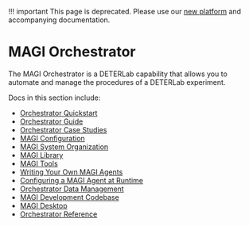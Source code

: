 
!!! important
    This page is deprecated. Please use our <a href="https://launch.mod.deterlab.net/">new platform</a> and accompanying documentation.
 

# MAGI Orchestrator

The MAGI Orchestrator is a DETERLab capability that allows you to automate and manage the procedures of a DETERLab experiment.

Docs in this section include:

- [Orchestrator Quickstart](../orchestrator/orchestrator-quickstart/)
- [Orchestrator Guide](../orchestrator/orchestrator-guide/)
- [Orchestrator Case Studies](../orchestrator/orchestrator-case-studies/)
- [MAGI Configuration](../orchestrator/orchestrator-config/)
- [MAGI System Organization](../orchestrator/system-files/)
- [MAGI Library](../orchestrator/agent-library/)
- [MAGI Tools](../orchestrator/magi-tools/)
- [Writing Your Own MAGI Agents](../orchestrator/writing-agents/)
- [Configuring a MAGI Agent at Runtime](../orchestrator/agent-configuration/)
- [Orchestrator Data Management](../orchestrator/data-management/)
- [MAGI Development Codebase](../orchestrator/magi-dev/)
- [MAGI Desktop](../orchestrator/magi-desktop/)
- [Orchestrator Reference](../orchestrator/orchestrator-reference/)
